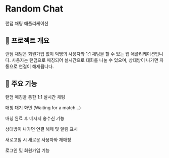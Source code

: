 # Random Chat

랜덤 채팅 애플리케이션

## 📌 프로젝트 개요

랜덤 채팅은 회원가입 없이 익명의 사용자와 1:1 채팅을 할 수 있는 웹 애플리케이션입니다. 사용자는 랜덤으로 매칭되어 실시간으로 대화를 나눌 수 있으며, 상대방이 나가면 자동으로 연결이 해제됩니다.

## 🎯 주요 기능

랜덤 매칭을 통한 1:1 실시간 채팅

매칭 대기 화면 (Waiting for a match...)

매칭 완료 후 메시지 송수신 기능

상대방이 나가면 연결 해제 및 알림 표시

새로고침 시 새로운 사용자와 재매칭

로그인 및 회원가입 기능

